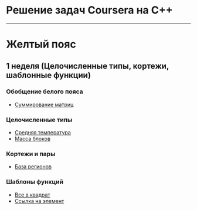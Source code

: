 # Решение задач Coursera на C++

-----------------------------

# Желтый пояс

## 1 неделя (Целочисленные типы, кортежи, шаблонные функции)
### Обобщение белого пояса
- [Суммирование матриц](matrix_sum.cpp)
### Целочисленные типы
- [Средняя температура](temperature.cpp)
- [Масса блоков](blocks_weight.cpp)
### Кортежи и пары
- [База регионов](find_max_repetition_count.cpp)
### Шаблоны функций
- [Все в квадрат]()
- [Ссылка на элемент]()
